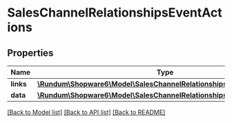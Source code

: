 # SalesChannelRelationshipsEventActions

## Properties
Name | Type | Description | Notes
------------ | ------------- | ------------- | -------------
**links** | [**\Rundum\Shopware6\Model\SalesChannelRelationshipsEventActionsLinks**](SalesChannelRelationshipsEventActionsLinks.md) |  | [optional] 
**data** | [**\Rundum\Shopware6\Model\SalesChannelRelationshipsEventActionsData[]**](SalesChannelRelationshipsEventActionsData.md) |  | [optional] 

[[Back to Model list]](../../README.md#documentation-for-models) [[Back to API list]](../../README.md#documentation-for-api-endpoints) [[Back to README]](../../README.md)

